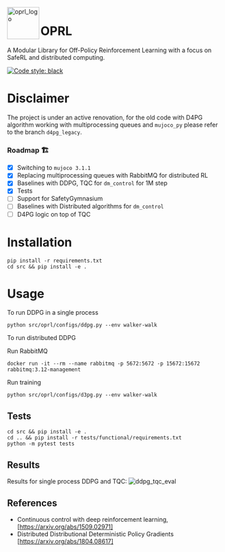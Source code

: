 <img align="left" width="75" alt="oprl_logo" src="https://github.com/schatty/oprl/assets/23639048/c7ea0fee-3472-4d9c-86f3-9ab01f02222d">

# OPRL

A Modular Library for Off-Policy Reinforcement Learning with a focus on SafeRL and distributed computing.

[![Code style: black](https://img.shields.io/badge/code%20style-black-000000.svg)](https://github.com/psf/black)


# Disclaimer 
The project is under an active renovation, for the old code with D4PG algorithm working with multiprocessing queues and `mujoco_py` please refer to the branch `d4pg_legacy`.

### Roadmap 🏗
- [x] Switching to `mujoco 3.1.1`
- [x] Replacing multiprocessing queues with RabbitMQ for distributed RL
- [x] Baselines with DDPG, TQC for `dm_control` for 1M step
- [x] Tests
- [ ] Support for SafetyGymnasium
- [ ] Baselines with Distributed algorithms for `dm_control`
- [ ] D4PG logic on top of TQC

# Installation

```
pip install -r requirements.txt
cd src && pip install -e .
```

# Usage

To run DDPG in a single process
```
python src/oprl/configs/ddpg.py --env walker-walk
```

To run distributed DDPG

Run RabbitMQ
```
docker run -it --rm --name rabbitmq -p 5672:5672 -p 15672:15672 rabbitmq:3.12-management
```

Run training
```
python src/oprl/configs/d3pg.py --env walker-walk
```

## Tests

```
cd src && pip install -e .
cd .. && pip install -r tests/functional/requirements.txt
python -m pytest tests
```

## Results

Results for single process DDPG and TQC:
![ddpg_tqc_eval](https://github.com/schatty/d4pg-pytorch/assets/23639048/f2c32f62-63b4-4a66-a636-4ce0ea1522f6)

## References
* Continuous control with deep reinforcement learning, [https://arxiv.org/abs/1509.02971]
* Distributed Distributional Deterministic Policy Gradients [https://arxiv.org/abs/1804.08617]
